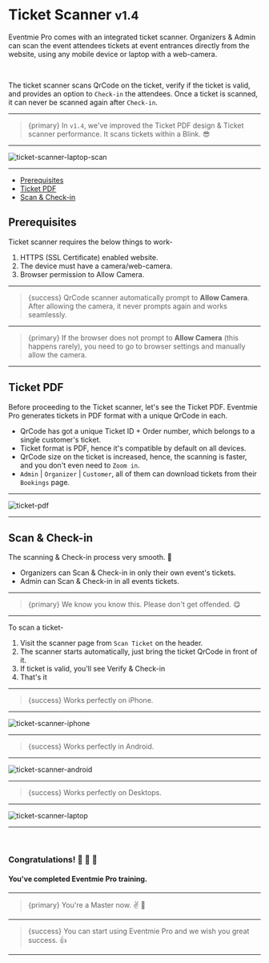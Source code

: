 # Ticket Scanner <small class="v">v1.4</small>

Eventmie Pro comes with an integrated ticket scanner. Organizers & Admin can scan the event attendees tickets at event entrances directly from the website, using any mobile device or laptop with a web-camera.

<br>

The ticket scanner scans QrCode on the ticket, verify if the ticket is valid, and provides an option to `Check-in` the attendees. Once a ticket is scanned, it can never be scanned again after `Check-in`.

---

>{primary} In `v1.4`, we've improved the Ticket PDF design & Ticket scanner performance. It scans tickets within a Blink. 😎

---

![ticket-scanner-laptop-scan](http://eventmie-pro-docs.test/images/ticket-scanner-laptop-scan.jpg "ticket-scanner-laptop-scan")

---


- [Prerequisites](#Prerequisites)
- [Ticket PDF](#ticket-pdf)
- [Scan & Check-in](#scan-check-in)



<a name="prerequisites"></a>
## Prerequisites

Ticket scanner requires the below things to work-

1. HTTPS (SSL Certificate) enabled website.
2. The device must have a camera/web-camera.
3. Browser permission to Allow Camera.

---

>{success} QrCode scanner automatically prompt to **Allow Camera**. After allowing the camera, it never prompts again and works seamlessly.

---

>{primary} If the browser does not prompt to **Allow Camera** (this happens rarely), you need to go to browser settings and manually allow the camera.

---


<a name="ticket-pdf"></a>
## Ticket PDF

Before proceeding to the Ticket scanner, let's see the Ticket PDF. Eventmie Pro generates tickets in PDF format with a unique QrCode in each.

- QrCode has got a unique Ticket ID + Order number, which belongs to a single customer's ticket.
- Ticket format is PDF, hence it's compatible by default on all devices.
- QrCode size on the ticket is increased, hence, the scanning is faster, and you don't even need to `Zoom in`.
- `Admin` | `Organizer` | `Customer`, all of them can download tickets from their `Bookings` page.


---

![ticket-pdf](http://eventmie-pro-docs.test/images/ticket-pdf.jpg "ticket-pdf")

---


<a name="scan-check-in"></a>
## Scan & Check-in

The scanning & Check-in process very smooth. 🍺 

- Organizers can Scan & Check-in in only their own event's tickets.
- Admin can Scan & Check-in in all events tickets.

---

>{primary} We know you know this. Please don't get offended. 😋

---

To scan a ticket- 

1. Visit the scanner page from `Scan Ticket` on the header.
2. The scanner starts automatically, just bring the ticket QrCode in front of it.
3. If ticket is valid, you'll see <larecipe-button type="success" size="sm" rounded>Verify & Check-in</larecipe-button>
4. That's it

---

>{success} Works perfectly on iPhone.

---

![ticket-scanner-iphone](http://eventmie-pro-docs.test/images/ticket-scanner-iphone.jpg "ticket-scanner-iphone")

---

>{success} Works perfectly in Android.

---

![ticket-scanner-android](http://eventmie-pro-docs.test/images/ticket-scanner-android.jpg "ticket-scanner-android")

---

>{success} Works perfectly on Desktops.

---

![ticket-scanner-laptop](http://eventmie-pro-docs.test/images/ticket-scanner-laptop.jpg "ticket-scanner-laptop")

---


<br>


### Congratulations! 🎊 🍾 🎉 
#### You've completed Eventmie Pro training. 

---

>{primary} You're a Master now. ✌️ 🤝

---

>{success} You can start using Eventmie Pro and we wish you great success. 👍

---